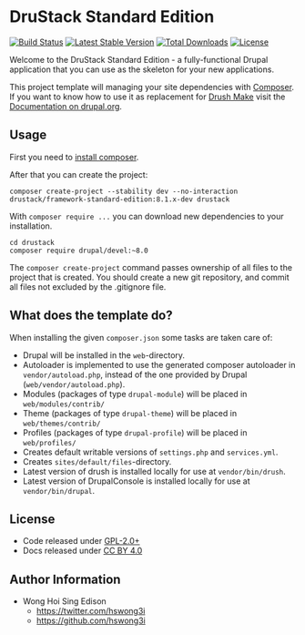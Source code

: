 DruStack Standard Edition
=========================

[![Build Status](https://travis-ci.org/drustack/drustack-standard.svg?branch=master)](https://travis-ci.org/drustack/drustack-standard)
[![Latest Stable Version](https://poser.pugx.org/drustack/framework-standard-edition/v/stable.svg)](https://packagist.org/packages/drustack/framework-standard-edition)
[![Total Downloads](https://poser.pugx.org/drustack/framework-standard-edition/downloads.svg)](https://packagist.org/packages/drustack/framework-standard-edition)
[![License](https://poser.pugx.org/drustack/framework-standard-edition/license.svg)](https://packagist.org/packages/drustack/framework-standard-edition)

Welcome to the DruStack Standard Edition - a fully-functional Drupal application that you can use as the skeleton for your new applications.

This project template will managing your site dependencies with [Composer](https://getcomposer.org/). If you want to know how to use it as replacement for
[Drush Make](https://github.com/drush-ops/drush/blob/master/docs/make.md) visit
the [Documentation on drupal.org](https://www.drupal.org/node/2471553).

Usage
-----

First you need to [install composer](https://getcomposer.org/doc/00-intro.md#installation-linux-unix-osx).

After that you can create the project:

    composer create-project --stability dev --no-interaction drustack/framework-standard-edition:8.1.x-dev drustack

With `composer require ...` you can download new dependencies to your
installation.

    cd drustack
    composer require drupal/devel:~8.0

The `composer create-project` command passes ownership of all files to the
project that is created. You should create a new git repository, and commit
all files not excluded by the .gitignore file.

What does the template do?
--------------------------

When installing the given `composer.json` some tasks are taken care of:

-   Drupal will be installed in the `web`-directory.
-   Autoloader is implemented to use the generated composer autoloader in `vendor/autoload.php`,
    instead of the one provided by Drupal (`web/vendor/autoload.php`).
-   Modules (packages of type `drupal-module`) will be placed in `web/modules/contrib/`
-   Theme (packages of type `drupal-theme`) will be placed in `web/themes/contrib/`
-   Profiles (packages of type `drupal-profile`) will be placed in `web/profiles/`
-   Creates default writable versions of `settings.php` and `services.yml`.
-   Creates `sites/default/files`-directory.
-   Latest version of drush is installed locally for use at `vendor/bin/drush`.
-   Latest version of DrupalConsole is installed locally for use at `vendor/bin/drupal`.

License
-------

-   Code released under [GPL-2.0+](https://github.com/drustack/drustack-standard/blob/master/LICENSE)
-   Docs released under [CC BY 4.0](http://creativecommons.org/licenses/by/4.0/)

Author Information
------------------

-   Wong Hoi Sing Edison
    -   <a href="https://twitter.com/hswong3i" class="uri" class="uri">https://twitter.com/hswong3i</a>
    -   <a href="https://github.com/hswong3i" class="uri" class="uri">https://github.com/hswong3i</a>

